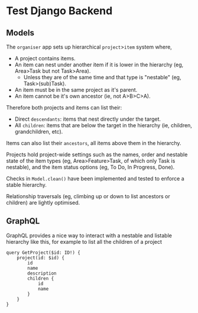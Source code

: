# Test Django Backend

## Models

The `organiser` app sets up hierarchical `project`>`item` system where,
- A project contains items.
- An item can nest under another item if it is lower in the hierarchy (eg, Area>Task but not Task>Area).
    - Unless they are of the same time and that type is "nestable" (eg, Task>(sub)Task).
- An item must be in the same project as it's parent.
- An item cannot be it's own ancestor (ie, not A>B>C>A).

Therefore both projects and items can list their:
- Direct `descendants`: items that nest directly under the target.
- All `children`: items that are below the target in the hierarchy (ie, children, grandchildren, etc).

Items can also list their `ancestors`, all items above them in the hierarchy.

Projects hold project-wide settings such as the names, order and nestable state of the item types (eg, Area>Feature>Task, of which only Task is nestable), and the item status options (eg, To Do, In Progress, Done).

Checks in `Model.clean()` have been implemented and tested to enforce a stable hierarchy.

Relationship traversals (eg, climbing up or down to list ancestors or children) are lightly optimised.

## GraphQL

GraphQL provides a nice way to interact with a nestable and listable hierarchy like this, for example to list all the children of a project

    query GetProject($id: ID!) {
        project(id: $id) {
            id
            name
            description
            children {
                id
                name
            }
        }
    }
